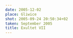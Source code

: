 ```yaml
---
date: 2005-12-02
place: Gliwice
shot: 2005-09-24 20:50:34+02
taken: September 2005
title: Exultet VII
---
```


 
